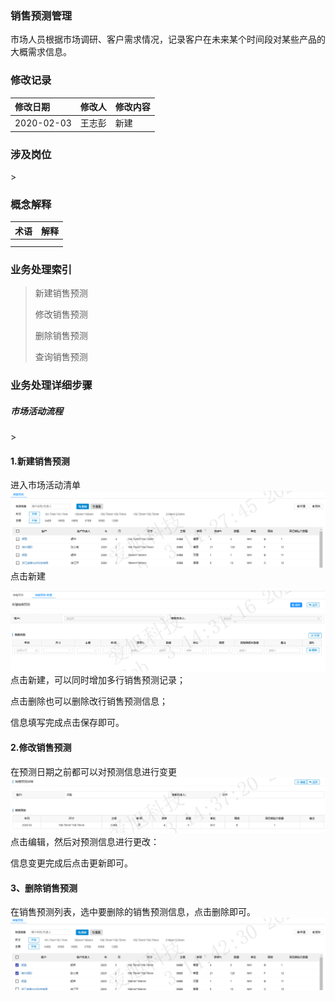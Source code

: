 ### 销售预测管理

市场人员根据市场调研、客户需求情况，记录客户在未来某个时间段对某些产品的大概需求信息。

### 修改记录

| 修改日期 | 修改人 | 修改内容 |
| :--- | :--- | :--- |
| 2020-02-03 | 王志彭 | 新建 |

### 涉及岗位

&gt;

### 概念解释

| 术语 | 解释 |
| :--- | :--- |
|  |  |
|  |  |

### 业务处理索引

> 新建销售预测
>
> 修改销售预测
>
> 删除销售预测
>
> 查询销售预测

### 业务处理详细步骤

##### 市场活动流程

&gt;

#### 1.新建销售预测

进入市场活动清单![](/assets/20200203-xiaoshouyuce-01.png)点击新建

![](/assets/20200203-xiaoshouyuce-02)点击新建，可以同时增加多行销售预测记录；

点击删除也可以删除改行销售预测信息；

信息填写完成点击保存即可。

#### 2.修改销售预测

在预测日期之前都可以对预测信息进行变更![](/assets/20200203-xiaoshouyuce-03.png)点击编辑，然后对预测信息进行更改：

信息变更完成后点击更新即可。

#### 3、删除销售预测

在销售预测列表，选中要删除的销售预测信息，点击删除即可。![](/assets/20200203-xiaoshouyuce-04.png)





